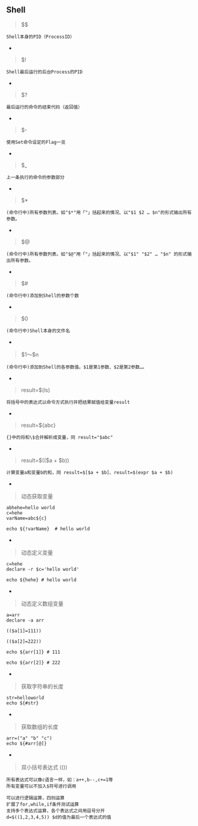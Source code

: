 ﻿  
## Shell  
  
> \$\$  

    Shell本身的PID（ProcessID）  

-

> \$!  

    Shell最后运行的后台Process的PID  
  
-
  
> \$?  

    最后运行的命令的结束代码（返回值）  
  
-
  
> \$-  

    使用Set命令设定的Flag一览  
  
-
  
> \$_  

    上一条执行的命令的参数部分  
  
-
  
> \$*  

    (命令行中)所有参数列表。如"$*"用「"」括起来的情况、以"$1 $2 … $n"的形式输出所有参数。  
  
-
  
> \$@  

    (命令行中)所有参数列表。如"$@"用「"」括起来的情况、以"$1" "$2" … "$n" 的形式输出所有参数。   

-
  
> \$#  

    (命令行中)添加到Shell的参数个数  
  
-
  
> \$0  

    (命令行中)Shell本身的文件名  
  
-
  
> \$1～\$n  

    (命令行中)添加到Shell的各参数值。$1是第1参数、$2是第2参数…。  
  
-
  
> result=\$(ls)  

    将括号中的表达式以命令方式执行并把结果赋值给变量result  
  
-
  
> result=\${abc}  

    {}中的将和\$合并解析成变量，同 result="$abc"  
  
-
  
> result=\$((\$a + \$b))  

    计算变量a和变量b的和，同 result=$[$a + $b]、result=$(expr $a + $b)  
  
-
  
> 动态获取变量  

    abhehe=hello world  
    c=hehe  
    varName=abc${c}  
    
    echo ${!varName}  # hello world  
  
-
  
> 动态定义变量  

    c=hehe  
    declare -r $c='hello world'  
    
    echo ${hehe} # hello world  
  
-
  
> 动态定义数组变量  

    a=arr  
    declare -a arr  
    
    (($a[1]=111))  
    
    (($a[2]=222))  
    
    echo ${arr[1]} # 111  
    
    echo ${arr[2]} # 222  
  
-
  
> 获取字符串的长度  

    str=helloworld  
    echo ${#str}  
  
-
  
> 获取数组的长度  

    arr=("a" "b" "c")  
    echo ${#arr[@]}  
  
-
  
> 双小括号表达式 (())  

    所有表达式可以像c语言一样，如：a++,b--,c+=1等  
    所有变量可以不加入$符号进行调用  
    
    可以进行逻辑运算，四则运算  
    扩展了for,while,if条件测试运算  
    支持多个表达式运算，各个表达式之间用逗号分开  
    d=$((1,2,3,4,5)) $d的值为最后一个表达式的值  
